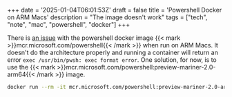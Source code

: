 +++
date = '2025-01-04T06:01:53Z'
draft = false
title = 'Powershell Docker on ARM Macs'
description = "The image doesn't work"
tags = ["tech", "note", "mac", "powershell", "docker"]
+++

There is [an issue](https://github.com/PowerShell/PowerShell/issues/20162) with the powershell docker image {{< mark >}}mcr.microsoft.com/powershell{{< /mark >}} when run on ARM Macs. It doesn't do the architecture properly and running a container will return an error `exec /usr/bin/pwsh: exec format error`. One solution, for now, is to use the {{< mark >}}mcr.microsoft.com/powershell:preview-mariner-2.0-arm64{{< /mark >}} image. 

```bash
docker run --rm -it mcr.microsoft.com/powershell:preview-mariner-2.0-arm64
```